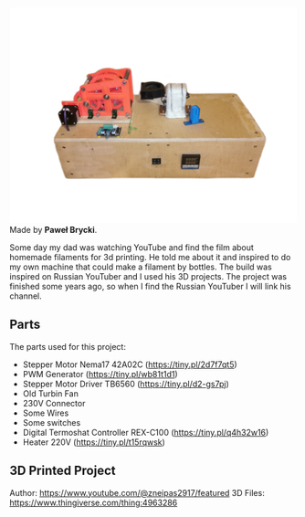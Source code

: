 
![Alt text](https://raw.githubusercontent.com/PawelBrycki/Homemade-Bottle-Filament-Machine/refs/heads/main/photos/imag1.jpg)
Made by **Paweł Brycki**.


Some day my dad was watching YouTube and find the film about homemade filaments for 3d printing. He told me about it and inspired to do my own machine that could make a filament by bottles. The build was inspired on Russian YouTuber and I used his 3D projects. The project was finished some years ago, so when I find the Russian YouTuber I will link his channel.



## Parts
  The parts used for this project:
   - Stepper Motor Nema17 42A02C (https://tiny.pl/2d7f7qt5)
   - PWM Generator               (https://tiny.pl/wb81t1d1)
   - Stepper Motor Driver TB6560 (https://tiny.pl/d2-gs7pj)
   - Old Turbin Fan
   - 230V Connector
   - Some Wires
   - Some switches
   - Digital Termoshat Controller REX-C100  (https://tiny.pl/q4h32w16)
   - Heater 220V                (https://tiny.pl/t15rqwsk)

## 3D Printed Project

Author: https://www.youtube.com/@zneipas2917/featured
3D Files: https://www.thingiverse.com/thing:4963286

